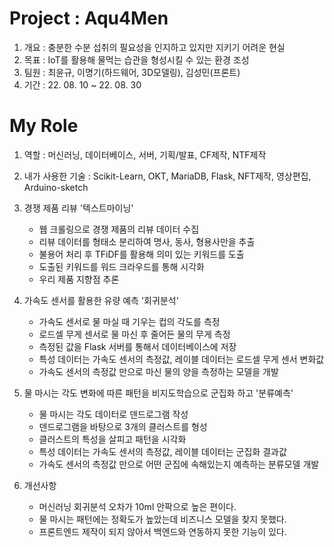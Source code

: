 # Project : Aqu4Men
1. 개요 : 충분한 수분 섭취의 필요성을 인지하고 있지만 지키기 어려운 현실        
2. 목표 : IoT를 활용해 물먹는 습관을 형성시킬 수 있는 환경 조성
3. 팀원 : 최윤규, 이명기(하드웨어, 3D모델링), 김성민(프론트)
4. 기간 : 22. 08. 10 ~ 22. 08. 30

# My Role
1. 역할 : 머신러닝, 데이터베이스, 서버, 기획/발표, CF제작, NTF제작

2. 내가 사용한 기술 : Scikit-Learn, OKT, MariaDB, Flask, NFT제작, 영상편집, Arduino-sketch

3. 경쟁 제품 리뷰 '텍스트마이닝'
    - 웹 크롤링으로 경쟁 제품의 리뷰 데이터 수집
    - 리뷰 데이터를 형태소 분리하여 명사, 동사, 형용사만을 추출
    - 불용어 처리 후 TFiDF를 활용해 의미 있는 키워드를 도출
    - 도출된 키워드를 워드 크라우드를 통해 시각화
    - 우리 제품 지향점 추론

4. 가속도 센서를 활용한 유량 예측 '회귀분석'
    - 가속도 센서로 물 마실 때 기우는 컵의 각도를 측정
    - 로드셀 무게 센서로 물 마신 후 줄어든 물의 무게 측정
    - 측정된 값을 Flask 서버를 통해서 데이터베이스에 저장
    - 특성 데이터는 가속도 센서의 측정값, 레이블 데이터는 로드셀 무게 센서 변화값
    - 가속도 센서의 측정값 만으로 마신 물의 양을 측정하는 모델을 개발

5. 물 마시는 각도 변화에 따른 패턴을 비지도학습으로 군집화 하고 '분류예측'
    - 물 마시는 각도 데이터로 덴드로그램 작성
    - 덴드로그램을 바탕으로 3개의 클러스트를 형성
    - 클러스트의 특성을 살피고 패턴을 시각화
    - 특성 데이터는 가속도 센서의 측정값, 레이블 데이터는 군집화 결과값
    - 가속도 센서의 측정값 만으로 어떤 군집에 속해있는지 예측하는 분류모델 개발

6. 개선사항
    - 머신러닝 회귀분석 오차가 10ml 안팍으로 높은 편이다.
    - 물 마시는 패턴에는 정확도가 높았는데 비즈니스 모델을 찾지 못했다.
    - 프론트엔드 제작이 되지 않아서 백엔드와 연동하지 못한 기능이 있다.
